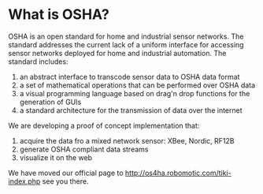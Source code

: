 # What is OSHA? #
OSHA is an open standard for home and industrial sensor networks.
The standard addresses the current lack of a uniform interface for accessing sensor networks deployed for home and industrial automation.
The standard includes:
  1. an abstract interface to transcode sensor data to OSHA data format
  1. a set of mathematical operations that can be performed over OSHA data
  1. a visual programming language based on drag'n drop functions for the generation of GUIs
  1. a standard architecture for the transmission of data over the internet

We are developing a proof of concept implementation that:
  1. acquire the data fro a mixed network sensor: XBee, Nordic, RF12B
  1. generate OSHA compliant data streams
  1. visualize it on the web

We have moved our official page to
http://os4ha.robomotic.com/tiki-index.php
see you there.